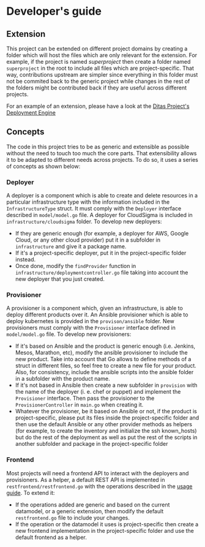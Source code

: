 # Developer's guide

## Extension

This project can be extended on different project domains by creating a folder which will host the files which are only relevant for the extension. For example, if the project is named *superproject* then create a folder named `superproject` in the root to include all files which are project-specific. That way, contributions upstream are simpler since everything in this folder must not be commited back to the generic project while changes in the rest of the folders might be contributed back if they are useful across different projects.

For an example of an extension, please have a look at the [Ditas Project's Deployment Engine](https://github.com/DITAS-Project/deployment-engine)

## Concepts

The code in this project tries to be as generic and extensible as possible without the need to touch too much the core parts. That extensibility allows it to be adapted to different needs across projects. To do so, it uses a series of concepts as shown below:

### Deployer

A deployer is a component which is able to create and delete resources in a particular infrastructure type with the information included in the `InfrastructureType` struct. It must comply with the `Deployer` interface described in `model/model.go` file. A deployer for CloudSigma is included in `infrastructure/cloudsigma` folder. To develop new deployers:

- If they are generic enough (for example, a deployer for AWS, Google Cloud, or any other cloud provider) put it in a subfolder in `infrastructure` and give it a package name.
- If it's a project-specific deployer, put it in the project-specific folder instead.
- Once done, modify the `findProvider` function in `infrastructure/deploymentcontroller.go` file taking into account the new deployer that you just created.

### Provisioner

A provisioner is a component which, given an infrastructure, is able to deploy different products over it. An Ansible provisioner which is able to deploy kubernetes is provided in the `provison/ansible` folder. New provisioners must comply with the `Provisioner` interface defined in `model/model.go` file. To develop new provisioners:

- If it's based on Ansible and the product is generic enough (i.e. Jenkins, Mesos, Marathon, etc), modify the ansible provisioner to include the new product. Take into account that Go allows to define methods of a struct in different files, so feel free to create a new file for your product. Also, for consistency, include the ansible scripts into the ansible folder in a subfolder with the product name.
- If it's not based in Ansible then create a new subfolder in `provision` with the name of the deployer (i. e. chef or puppet) and implement the `Provisioner` interface. Then pass the provisioner to the `ProvisionerController` in `main.go` when creating it.
- Whatever the provisioner, be it based on Ansible or not, if the product is project-specific, please put its files inside the project-specific folder and then use the default Ansible or any other provider methods as helpers (for example, to create the inventory and initialize the ssh known_hosts) but do the rest of the deployment as well as put the rest of the scripts in another subfolder and package in the project-specific folder

### Frontend

Most projects will need a frontend API to interact with the deployers and provisioners. As a helper, a default REST API is implemented in `restfrontend/restfrontend.go` with the operations described in the [usage guide](usage.md). To extend it:

- If the operations added are generic and based on the current datamodel, or a generic extension, then modify the default `restfrontend.go` file to include your changes.
- If the operation or the datamodel it uses is project-specific then create a new frontend implementation in the project-specific folder and use the default frontend as a helper.